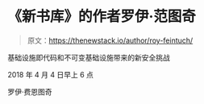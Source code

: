 # 《新书库》的作者罗伊·范图奇

> 原文：<https://thenewstack.io/author/roy-feintuch/>

基础设施即代码和不可变基础设施带来的新安全挑战

2018 年 4 月 4 日早上 6 点

罗伊·费恩图奇